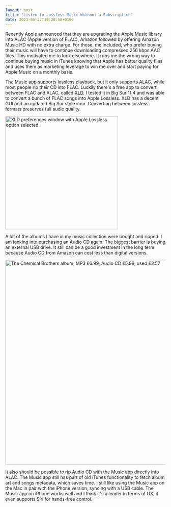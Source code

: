```yaml
---
layout: post
title: "Listen to Lossless Music Without a Subscription"
date: 2021-05-27T19:28:58+0100
---
```


Recently Apple announced that they are upgrading the Apple Music library into ALAC (Apple version of FLAC), Amazon followed by offering Amazon Music HD with no extra charge. For those, me included, who prefer buying their music will have to continue downloading compressed  256 kbps AAC files. This motivated me to look elsewhere. It rubs me the wrong way to continue buying music in iTunes knowing that Apple has better quality files and uses them as marketing leverage to win me over and start paying for Apple Music on a monthly basis. 

The Music app supports lossless playback, but it only supports ALAC, while most people rip their CD into FLAC. Luckily there's a free app to convert between FLAC and ALAC, called [XLD](http://tmkk.undo.jp/xld/index_e.html). I tested it in Big Sur 11.4 and was able to convert a bunch of FLAC songs into Apple Lossless. XLD has a decent GUI and an updated Big Sur style icon. Converting between lossless formats preserves full audio quality.

<img src="{{site.url}}/images/xld.png" width="354" alt="XLD preferences window with Apple Lossless option selected">

A lot of the albums I have in my music collection were bought and ripped. I am looking into purchasing an Audio CD again. The biggest barrier is buying an external USB drive. It still can be a good investment in the long term because Audio CD from Amazon can cost less than digital versions. 

<a target="_blank" href="https://www.amazon.co.uk/gp/product/B00VUH19YS/ref=as_li_tl?ie=UTF8&camp=1634&creative=6738&creativeASIN=B00VUH19YS&linkCode=as2&tag=blogaffilia02-21&linkId=337d6933a7826eab17a8367a81a66713"><img src="{{site.url}}/images/amazon-music.png" alt="The Chemical Brothers album, MP3 £6.99, Audio CD £5.99, used £3.57" title="The Chemical Brothers album, MP3 £6.99, Audio CD £5.99, used £3.57" width="641"></a>

It also should be possible to rip Audio CD with the Music app directly into ALAC. The Music app still has part of old iTunes functionality to fetch album art and songs metadata, which saves time. I still like using the Music app on the Mac in pair with the iPhone version, syncing with a USB cable. The Music app on iPhone works well and I think it's a leader in terms of UX, it even supports Siri for hands-free control. 
